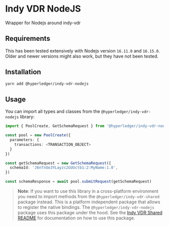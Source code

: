# Indy VDR NodeJS

Wrapper for Nodejs around indy-vdr

## Requirements

This has been tested extensively with Nodejs version `16.11.0` and `16.15.0`.
Older and newer versions might also work, but they have not been tested.

## Installation

```sh
yarn add @hyperledger/indy-vdr-nodejs
```

## Usage

You can import all types and classes from the `@hyperledger/indy-vdr-nodejs` library:

```typescript
import { PoolCreate, GetSchemaRequest } from '@hyperledger/indy-vdr-nodejs'

const pool = new PoolCreate({
  parameters: {
    transactions: <TRANSACTION_OBJECT>
  }
})

const getSchemaRequest = new GetSchemaRequest({
  schemaId: 'J6nTnUo3YLayzc2GUUctb1:2:MyName:1.0',
})

const schemaResponse = await pool.submitRequest(getSchemaRequest)
```

> **Note**: If you want to use this library in a cross-platform environment you need to import methods from the `@hyperledger/indy-vdr-shared` package instead. This is a platform independent package that allows to register the native bindings. The `@hyperledger/indy-vdr-nodejs` package uses this package under the hood. See the [Indy VDR Shared README](https://github.com/hyperledger/indy-vdr/tree/main/wrappers/javascript/indy-vdr-shared/README.md) for documentation on how to use this package.
